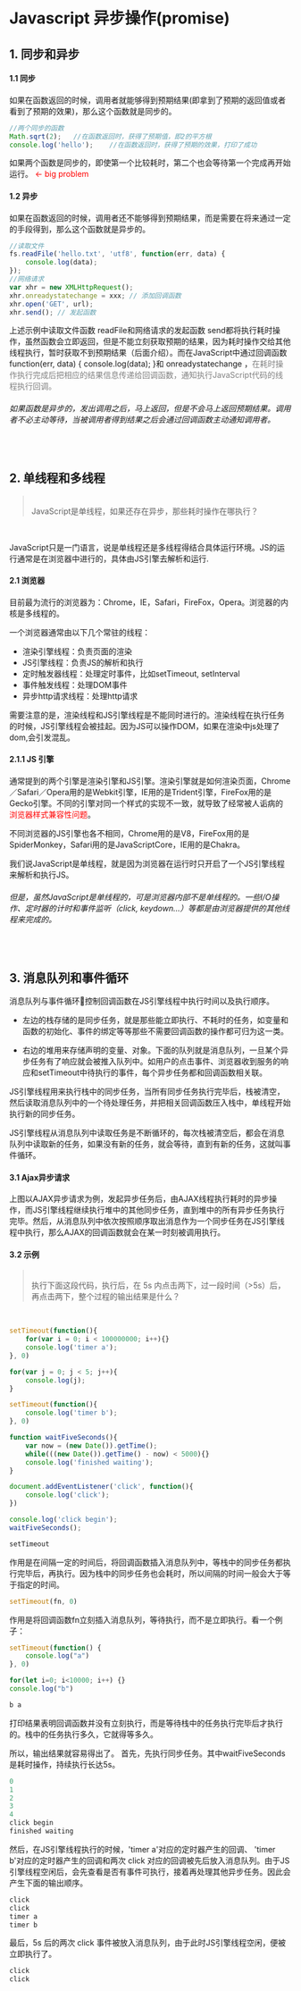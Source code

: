 # Javascript 异步操作(promise)

## 1. 同步和异步
#### 1.1 同步
如果在函数返回的时候，调用者就能够得到预期结果(即拿到了预期的返回值或者看到了预期的效果)，那么这个函数就是同步的。 

```Javascript
//两个同步的函数
Math.sqrt(2);   //在函数返回时，获得了预期值，即2的平方根
console.log('hello');    //在函数返回时，获得了预期的效果，打印了成功
```

如果两个函数是同步的，即使第一个比较耗时，第二个也会等待第一个完成再开始运行。       <font color = "red">    <- big problem</font>

#### 1.2 异步
如果在函数返回的时候，调用者还不能够得到预期结果，而是需要在将来通过一定的手段得到，那么这个函数就是异步的。
```Javascript
//读取文件
fs.readFile('hello.txt', 'utf8', function(err, data) {
    console.log(data);
});
//网络请求
var xhr = new XMLHttpRequest();
xhr.onreadystatechange = xxx; // 添加回调函数
xhr.open('GET', url);
xhr.send(); // 发起函数
```
上述示例中读取文件函数 readFile和网络请求的发起函数  send都将执行耗时操作，虽然函数会立即返回，但是不能立刻获取预期的结果，因为耗时操作交给其他线程执行，暂时获取不到预期结果（后面介绍）。而在JavaScript中通过回调函数 function(err, data) { console.log(data); }和 onreadystatechange ，<font color = "grey">在耗时操作执行完成后把相应的结果信息传递给回调函数，通知执行JavaScript代码的线程执行回调。 </font>

###### 如果函数是异步的，发出调用之后，马上返回，但是不会马上返回预期结果。调用者不必主动等待，当被调用者得到结果之后会通过回调函数主动通知调用者。
<br>

## 2. 单线程和多线程
> <br>JavaScript是单线程，如果还存在异步，那些耗时操作在哪执行？
<br>

JavaScript只是一门语言，说是单线程还是多线程得结合具体运行环境。JS的运行通常是在浏览器中进行的，具体由JS引擎去解析和运行.

#### 2.1 浏览器
目前最为流行的浏览器为：Chrome，IE，Safari，FireFox，Opera。浏览器的内核是多线程的。

一个浏览器通常由以下几个常驻的线程：
- 渲染引擎线程：负责页面的渲染
- JS引擎线程：负责JS的解析和执行
- 定时触发器线程：处理定时事件，比如setTimeout, setInterval
- 事件触发线程：处理DOM事件
- 异步http请求线程：处理http请求

需要注意的是，渲染线程和JS引擎线程是不能同时进行的。渲染线程在执行任务的时候，JS引擎线程会被挂起。因为JS可以操作DOM，如果在渲染中js处理了dom,会引发混乱。

#### 2.1.1 JS 引擎
通常提到的两个引擎是渲染引擎和JS引擎。渲染引擎就是如何渲染页面，Chrome／Safari／Opera用的是Webkit引擎，IE用的是Trident引擎，FireFox用的是Gecko引擎。不同的引擎对同一个样式的实现不一致，就导致了经常被人诟病的<font color = "red">浏览器样式兼容性问题</font>。

不同浏览器的JS引擎也各不相同，Chrome用的是V8，FireFox用的是SpiderMonkey，Safari用的是JavaScriptCore，IE用的是Chakra。

我们说JavaScript是单线程，就是因为浏览器在运行时只开启了一个JS引擎线程来解析和执行JS。

###### 但是，虽然JavaScript是单线程的，可是浏览器内部不是单线程的。一些I/O操作、定时器的计时和事件监听（click, keydown...）等都是由浏览器提供的其他线程来完成的。
<br>

## 3. 消息队列和事件循环
消息队列与事件循环控制回调函数在JS引擎线程中执行时间以及执行顺序。

- 左边的栈存储的是同步任务，就是那些能立即执行、不耗时的任务，如变量和函数的初始化、事件的绑定等等那些不需要回调函数的操作都可归为这一类。

- 右边的堆用来存储声明的变量、对象。下面的队列就是消息队列，一旦某个异步任务有了响应就会被推入队列中。如用户的点击事件、浏览器收到服务的响应和setTimeout中待执行的事件，每个异步任务都和回调函数相关联。

JS引擎线程用来执行栈中的同步任务，当所有同步任务执行完毕后，栈被清空，然后读取消息队列中的一个待处理任务，并把相关回调函数压入栈中，单线程开始执行新的同步任务。

JS引擎线程从消息队列中读取任务是不断循环的，每次栈被清空后，都会在消息队列中读取新的任务，如果没有新的任务，就会等待，直到有新的任务，这就叫事件循环。

#### 3.1 Ajax异步请求
上图以AJAX异步请求为例，发起异步任务后，由AJAX线程执行耗时的异步操作，而JS引擎线程继续执行堆中的其他同步任务，直到堆中的所有异步任务执行完毕。然后，从消息队列中依次按照顺序取出消息作为一个同步任务在JS引擎线程中执行，那么AJAX的回调函数就会在某一时刻被调用执行。

#### 3.2 示例
> <br>执行下面这段代码，执行后，在 5s 内点击两下，过一段时间（>5s）后，再点击两下，整个过程的输出结果是什么？
<br>

```JavaScript
setTimeout(function(){
    for(var i = 0; i < 100000000; i++){}
    console.log('timer a');
}, 0)

for(var j = 0; j < 5; j++){
    console.log(j);
}

setTimeout(function(){
    console.log('timer b');
}, 0)

function waitFiveSeconds(){
    var now = (new Date()).getTime();
    while(((new Date()).getTime() - now) < 5000){}
    console.log('finished waiting');
}

document.addEventListener('click', function(){
    console.log('click');
})

console.log('click begin');
waitFiveSeconds();
```
```JavaScript
setTimeout
```
作用是在间隔一定的时间后，将回调函数插入消息队列中，等栈中的同步任务都执行完毕后，再执行。因为栈中的同步任务也会耗时，所以间隔的时间一般会大于等于指定的时间。

```JavaScript
setTimeout(fn, 0)
```
作用是将回调函数fn立刻插入消息队列，等待执行，而不是立即执行。看一个例子：

```JavaScript
setTimeout(function() {
    console.log("a")
}, 0)

for(let i=0; i<10000; i++) {}
console.log("b")
```


```JavaScript
b a
```
打印结果表明回调函数并没有立刻执行，而是等待栈中的任务执行完毕后才执行的。栈中的任务执行多久，它就得等多久。

所以，输出结果就容易得出了。
首先，先执行同步任务。其中waitFiveSeconds是耗时操作，持续执行长达5s。

```JavaScript
0
1
2
3
4
click begin
finished waiting
```

然后，在JS引擎线程执行的时候，'timer a'对应的定时器产生的回调、 'timer b'对应的定时器产生的回调和两次 click 对应的回调被先后放入消息队列。由于JS引擎线程空闲后，会先查看是否有事件可执行，接着再处理其他异步任务。因此会产生下面的输出顺序。


```JavaScript
click
click
timer a
timer b
```

最后，5s 后的两次 click 事件被放入消息队列，由于此时JS引擎线程空闲，便被立即执行了。

```JavaScript
click
click
```


<br>





